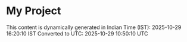 # My Project

This content is dynamically generated in Indian Time (IST): 2025-10-29 16:20:10 IST
Converted to UTC: 2025-10-29 10:50:10 UTC
